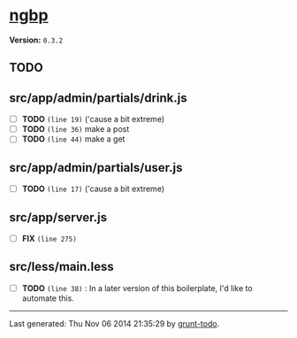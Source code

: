 # [ngbp]( https://github.com/ngbp/ngbp )

**Version:** `0.3.2`

## TODO

## src/app/admin/partials/drink.js

-  [ ] **TODO** `(line 19)`  ('cause a bit extreme)
-  [ ] **TODO** `(line 36)`  make a post
-  [ ] **TODO** `(line 44)`  make a get

## src/app/admin/partials/user.js

-  [ ] **TODO** `(line 17)`  ('cause a bit extreme)

## src/app/server.js

-  [ ] **FIX** `(line 275)` 

## src/less/main.less

-  [ ] **TODO** `(line 38)` : In a later version of this boilerplate, I'd like to automate this.


* * *

Last generated: Thu Nov 06 2014 21:35:29 by [grunt-todo](https://github.com/leny/grunt-todo).

